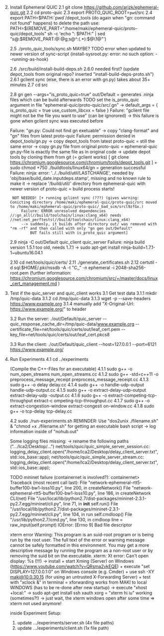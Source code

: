 2. Install Ephemeral QUIC
	2.1 git clone https://github.com/arizk/ephemeral-quic.git
	2.2 cd proto-quic
	2.3 export PROTO_QUIC_ROOT=`pwd`/src
	2.4 export PATH=$PATH:`pwd`/depot_tools (do again when "gn: command not found" happens)
			to delete the path use:
			PATH=$(REMOVE_PART="/home/maki/ephemeral-quic/proto-quic/depot_tools" sh -c 'echo ": $PATH:" | sed "s@:$REMOVE_PART:@:@g;s@^:\(.*\):\$@\1@"')
	
	2.5 ./proto_quic_tools/sync.sh
	MAYBE? TODO error when updated to newer version of sync-script (install-sysroot.py: error: no such option: --running-as-hook)
	
	2.6 ./src/build/install-build-deps.sh
		2.6.0 needed first? (update depot_tools from original repo? inserted "install-build-deps-proto.sh")
		2.6.1 gclient sync (else, there is an error with gn.py) takes about 35+ minutes
	2.7 cd src
	
	2.8 gn gen --args="is_proto_quic=true" out/Default
	= generates .ninja files which can be build afterwards
	TODO set the is_proto_quic argument in file "ephemeral-quic/proto-quic/src/.gn"
	-> default_args = {
						is_proto_quic = true
						use_custom_libcxx = false
					}
	Failure: "gclient file might not be the file you want to use" (can be ignorored)
	-> this failure is gone when gclient sync was executed before
	
	Failure: "gn.py: Could not find gn exetuable"
	-> copy "clang-format" and "gn" files from latest proto-quic
		Failure: permission denied in depot_tools/gn.py 
		-> copy depot_tools from latest proto-quic
		= still the same error
		-> copy gn.py file from original proto-quic
		= ephemeral-quic gn.py-file is exactly the same file as in original code
		-> update depot tools by cloning them from git (= gclient works) [ git clone https://chromium.googlesource.com/chromium/tools/depot_tools.git ]
		+ sudo chmod +750 ./buildtools/linux64/gn
		= generation successful
			Failure: ninja: error: '../../build/util/LASTCHANGE', needed by 'obj/base/build_date.inputdeps.stamp', missing and no known rule to make it
			-> 	replace '/build/util/' directory from ephemeral-quic with newer version of proto-quic
			= build process starts!
		
		NOT NEEDED! [+ running gclient sync (???) (gives warning: Conicting directory /home/maki/ephemeral-quic/proto-quic/src moved to /home/maki/ephemeral-quic/proto-quic/_bad_scm/srcl9zfGx.)
			Failure: ERROR unresolved dependencies //:gn_all(//build/toolchain/linux:clang_x64) needs //net:net_perftests(//build/toolchain/linux:clang_x64)
			--> suddenly, it builds after directory out/ was removed with "rm -rf" and then called with only "gn gen out/Default"
				BUT fails still with is_proto_quic argument]
		
	2.9 ninja -C out/Default quic_client quic_server
	Failure: ninja build version 1.5.1 too old, needs 1.7.1
	-> sudo apt-get install ninja-build=1.7.1-1~ubuntu16.04.1
	
	2.10 cd net/tools/quic/certs/
	2.11 ./generate_certificates.sh
	2.12 certutil -d sql:$HOME/.pki/nssdb -A -t "C,," -n ephemeral -i 2048-sha256-root.pem (further information: https://chromium.googlesource.com/chromium/src/+/master/docs/linux_cert_management.md )
	
3. Test if the quic_server and quic_client works
	3.1 Get test data
		3.1.1 mkdir /tmp/quic-data
		3.1.2 cd /tmp/quic-data
		3.1.3 wget -p --save-headers https://www.example.org
		3.1.4 manually add "X-Original-Url: https://www.example.org/" to header
		
	3.2 Run the server:
		./out/Default/quic_server --quic_response_cache_dir=/tmp/quic-data/www.example.org --certificate_file=net/tools/quic/certs/out/leaf_cert.pem --key_file=net/tools/quic/certs/out/leaf_cert.pkcs8
	
	3.3 Run the client:
		./out/Default/quic_client --host=127.0.0.1 --port=6121 https://www.example.org/
	
4. Run Experiments
	4.1 cd ../experiments
	
	(Compile the C++-Files for an executable)
	4.1.1 sudo g++ -o num_open_streams num_open_streams.cc
	4.1.2 sudo g++ -std=c++11 -o preprocess_message_receipt preprocess_message_receipt.cc
	4.1.3 sudo g++ -o delay delay.cc
	4.1.4 sudo g++ -o handle-udp-output handle-udp-output.cc
	4.1.5 sudo g++ -o extract-delay-udp-output extract-delay-udp -output.cc
	4.1.6 sudo g++ -o extract-competing-tcp-throughput extract-c ompeting-tcp-throughput.cc
	4.1.7 sudo g++ -o extract-congestion-window extract-congesti on-window.cc
	4.1.8 sudo g++ -o tcp-delay tcp-delay.cc
	
	4.2 sudo ./run-experiments.sh
	REMINDER: Use "dos2unix ./filename.sh" & "chmod +x ./filename.sh" for getting an executable bash script
	-> log information inside of "nohub.out"
	
	Some logging files missing:
		-> rename the following paths (".../lca2/Desktop/...")
		net/tools/quic/quic_simple_server_session.cc:      logging_delay_client.open("/home/lca2/Desktop/delay_client_server.txt", std::ios_base::app);
		net/tools/quic/quic_simple_server_stream.cc:      logging_delay_client.open("/home/lca2/Desktop/delay_client_server.txt", std::ios_base::app);
		
	
	TODO mininet failure (containernet is involved?):
		containernet> Traceback (most recent call last):
		File "network-ephemeral-rtt5-buffer100-bw1-loss10.py", line 200, in <module>
			createNetwork()
		File "network-ephemeral-rtt5-buffer100-bw1-loss10.py", line 186, in createNetwork
			CLI(net)
		File "/usr/local/lib/python2.7/dist-packages/mininet-2.3.1-py2.7.egg/mininet/cli.py", line 71, in __init__
			self.run()
		File "/usr/local/lib/python2.7/dist-packages/mininet-2.3.1-py2.7.egg/mininet/cli.py", line 104, in run
			self.cmdloop()
		File "/usr/lib/python2.7/cmd.py", line 130, in cmdloop
			line = raw_input(self.prompt)
		IOError: [Errno 9] Bad file descriptor
	
	xterm error
					Warning: This program is an suid-root program or is being run by the root user.
					The full text of the error or warning message cannot be safely formatted
					in this environment. You may get a more descriptive message by running the
					program as a non-root user or by removing the suid bit on the executable.
					xterm: Xt error: Can't open display: %s
(!!!)	-> install + start Xming (Server) on Windows (https://www.youtube.com/watch?v=QRsma2vkEQE)
		+ execute "set DISPLAY=127.0.0.1:0" on Windows console (e.g. Cmder)
		+ use ssh -XY maki@10.0.30.15 (for using an untrusted X-Forwarding Server)
		+ test with "xclock &" in terminal
		= xforwarding works from MAKI to local WINDOWS (has to be re-done after new startup)
	-> execute "xhost +local:"
	-> sudo apt-get install ssh xauth xorg
	= "xterm hi iu" working (sometimes?!) -> just wait, the xterm windows open after some time
	=> xterm not used anymore!



	
	inside Experiment Setup:
	1. update .../experiments/server.sh (4x file paths)
	2. update .../experiments/client.sh (1x file path)